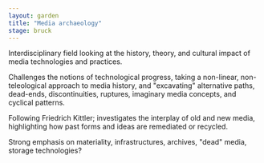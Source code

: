 ```yaml
---  
layout: garden
title: "Media archaeology"
stage: bruck
---
```


Interdisciplinary field looking at the history, theory, and cultural impact of media technologies and practices.

Challenges the notions of technological progress, taking a non-linear, non-teleological approach to media history, and "excavating" alternative paths, dead-ends, discontinuities, ruptures, imaginary media concepts, and cyclical patterns.

Following Friedrich Kittler; investigates the interplay of old and new media, highlighting how past forms and ideas are remediated or recycled.

Strong emphasis on materiality, infrastructures, archives, "dead" media, storage technologies?